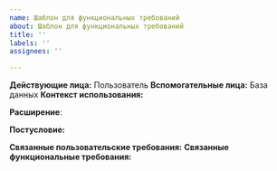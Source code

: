 ```yaml
---
name: Шаблон для функциональных требований
about: Шаблон для функциональных требований
title: ''
labels: ''
assignees: ''

---
```


**Действующие лица:** Пользователь
**Вспомогательные лица:** База данных
**Контекст использования:**


**Расширение**:

**Постусловие:**

**Связанные пользовательские требования:**
**Связанные функциональные требования:**

